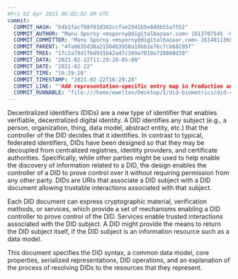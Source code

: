 ```yaml
---
#Fri 02 Apr 2021 06:02:02 AM UTC
commit:
  COMMIT_HASH: "b4b1facf88f01d362ccfae2941b5e840b55a7552"
  COMMIT_AUTHOR: "Manu Sporny <msporny@digitalbazaar.com> 1613707545 -0500"
  COMMIT_COMMITTER: "Manu Sporny <msporny@digitalbazaar.com> 1614011368 -0500"
  COMMIT_PARENT: "4fa8635d38a21504b3958a19bb1e76c7cb68295f"
  COMMIT_TREE: "1fc2a79d1fbd931b42a47c109a7010a720868d30"
  COMMIT_DATA: "2021-02-22T11:29:28-05:00"
  COMMIT_DATE: "2021-02-22"
  COMMIT_TIME: "16:29:28"
  COMMIT_TIMESTAMP: "2021-02-22T16:29:28"
  COMMIT_LINE: ""Add representation-specific entry map in Production and Consumption."
  COMMIT_RUNNABLE: "file:///home/ewelton/Desktop/I/did-biometrics/did-core-dataset/analysis/gitinfo/b4b1facf88f01d362ccfae2941b5e840b55a7552/snapshot/index.html"
---
```


<section id="abstract">
<p>
<a>Decentralized identifiers</a> (DIDs) are a new type of identifier that
enables verifiable, decentralized digital identity. A <a>DID</a> identifies any
subject (e.g., a person, organization, thing, data model, abstract entity, etc.)
that the controller of the <a>DID</a> decides that it identifies. In contrast to
typical, federated identifiers, <a>DIDs</a> have been designed so that they may
be decoupled from centralized registries, identity providers, and certificate
authorities. Specifically, while other parties might be used to help enable the
discovery of information related to a <a>DID</a>, the design enables the
controller of a <a>DID</a> to prove control over it without requiring permission
from any other party. <a>DIDs</a> are <a>URIs</a> that associate a <a>DID
subject</a> with a <a>DID document</a> allowing trustable interactions
associated with that subject.
    </p>
<p>
Each <a>DID document</a> can express cryptographic material, <a>verification
methods</a>, or <a>services</a>, which provide a set of mechanisms enabling a
<a>DID controller</a> to prove control of the <a>DID</a>. <a>Services</a> enable
trusted interactions associated with the <a>DID subject</a>. A <a>DID</a> might
provide the means to return the <a>DID subject</a> itself, if the <a>DID
subject</a> is an information resource such as a data model.
    </p>
<p>
This document specifies the DID syntax, a common data model, core properties,
serialized representations, DID operations, and an explanation of the process
of resolving DIDs to the resources that they represent.
    </p>
</section>
